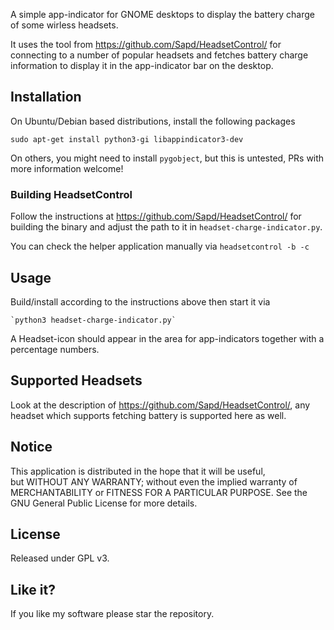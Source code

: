 A simple app-indicator for GNOME desktops to display the battery charge of some wirless headsets.

It uses the tool from https://github.com/Sapd/HeadsetControl/ for connecting to a number of
popular headsets and fetches battery charge information to display it in the app-indicator bar
on the desktop.

## Installation

On Ubuntu/Debian based distributions, install the following packages

    sudo apt-get install python3-gi libappindicator3-dev
    
On others, you might need to install `pygobject`, but this is untested, PRs with more information welcome!

### Building HeadsetControl

Follow the instructions at https://github.com/Sapd/HeadsetControl/ for building the binary and
adjust the path to it in `headset-charge-indicator.py`.

You can check the helper application manually via `headsetcontrol -b -c`

## Usage

Build/install according to the instructions above then start it via 

    `python3 headset-charge-indicator.py`

A Headset-icon should appear in the area for app-indicators together with a percentage numbers.

## Supported Headsets

Look at the description of https://github.com/Sapd/HeadsetControl/, any headset which supports 
fetching battery is supported here as well.

## Notice

This application is distributed in the hope that it will be useful,\
but WITHOUT ANY WARRANTY; without even the implied warranty of\
MERCHANTABILITY or FITNESS FOR A PARTICULAR PURPOSE.  See the\
GNU General Public License for more details.

## License

Released under GPL v3.

## Like it?

If you like my software please star the repository.
